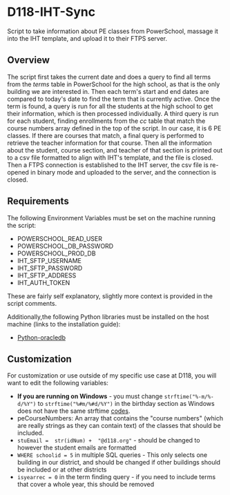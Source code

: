 
# D118-IHT-Sync

Script to take information about PE classes from PowerSchool, massage it into the IHT template, and upload it to their FTPS server.

## Overview

The script first takes the current date and does a query to find all terms from the *terms* table in PowerSchool for the high school, as that is the only building we are interested in. Then each term's start and end dates are compared to today's date to find the term that is currently active.
Once the term is found, a query is run for all the students at the high school to get their information, which is then processed individually.
A third query is run for each student, finding enrollments from the *cc* table that match the course numbers array defined in the top of the script. In our case, it is 6 PE classes. If there are courses that match, a final query is performed to retrieve the teacher information for that course.
Then all the information about the student, course section, and teacher of that section is printed out to a csv file formatted to align with IHT's template, and the file is closed.
Then a FTPS connection is established to the IHT server, the csv file is re-opened in binary mode and uploaded to the server, and the connection is closed.

## Requirements

The following Environment Variables must be set on the machine running the script:

- POWERSCHOOL_READ_USER
- POWERSCHOOL_DB_PASSWORD
- POWERSCHOOL_PROD_DB
- IHT_SFTP_USERNAME
- IHT_SFTP_PASSWORD
- IHT_SFTP_ADDRESS
- IHT_AUTH_TOKEN

These are fairly self explanatory, slightly more context is provided in the script comments.

Additionally,the following Python libraries must be installed on the host machine (links to the installation guide):

- [Python-oracledb](https://python-oracledb.readthedocs.io/en/latest/user_guide/installation.html)

## Customization

For customization or use outside of my specific use case at D118, you will want to edit the following variables:

- **If you are running on Windows** - you must change `strftime("%-m/%-d/%Y")` to `strftime("%#m/%#d/%Y")` in the birthday section as Windows does not have the same strftime [codes](https://learn.microsoft.com/en-us/cpp/c-runtime-library/reference/strftime-wcsftime-strftime-l-wcsftime-l?view=msvc-170&redirectedfrom=MSDN).
- peCourseNumbers: An array that contains the "course numbers" (which are really strings as they can contain text) of the classes that should be included.
- `stuEmail =  str(idNum) +  "@d118.org"` - should be changed to however the student emails are formatted
- `WHERE schoolid = 5` in multiple SQL queries - This only selects one building in our district, and should be changed if other buildings should be included or at other districts
- `isyearrec = 0` in the term finding query - if you need to include terms that cover a whole year, this should be removed
